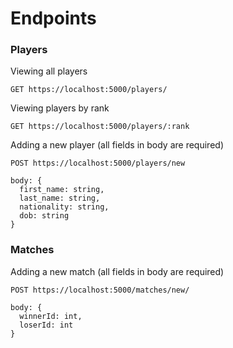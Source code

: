 # Endpoints

### Players

Viewing all players

```
GET https://localhost:5000/players/

```

Viewing players by rank

```
GET https://localhost:5000/players/:rank

```
Adding a new player (all fields in body are required)

```
POST https://localhost:5000/players/new

body: {
  first_name: string,
  last_name: string,
  nationality: string,
  dob: string
}

```

### Matches

Adding a new match (all fields in body are required)

```
POST https://localhost:5000/matches/new/

body: {
  winnerId: int,
  loserId: int
}

```